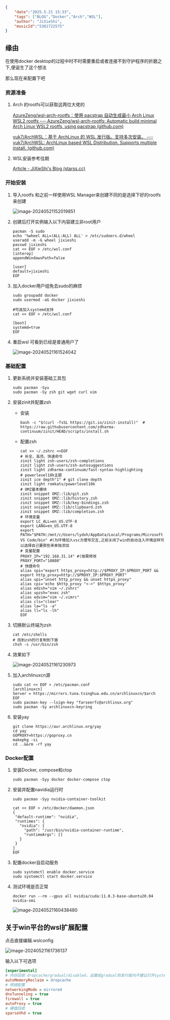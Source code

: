 ```json
{
    "date":"2025.5.21 15:33",
    "tags": ["BLOG","Docker","Arch","WSL"],
    "author": "JiXieShi",
    "musicId":"5381722575"
}
```

## 缘由

在使用docker desktop的过程中时不时需要重启或者连接不到守护程序的折磨之下,便诞生了这个想法

那么现在来配置下吧

### 资源准备

1. Arch 的rootfs可以获取这两位大佬的

   [AzureZeng/wsl-arch-rootfs：使用 pacstrap 自动生成最小 Arch Linux WSL2 rootfs --- AzureZeng/wsl-arch-rootfs: Automatic build minimal Arch Linux WSL2 rootfs, using pacstrap (github.com)](https://github.com/AzureZeng/wsl-arch-rootfs)

   [yuk7/ArchWSL：基于 ArchLinux 的 WSL 发行版。支持多次安装。 --- yuk7/ArchWSL: ArchLinux based WSL Distribution. Supports multiple install. (github.com)](https://github.com/yuk7/ArchWSL)

2. WSL安装参考往期

   [Article - JiXieShi's Blog (starss.cc)](https://www.starss.cc/article?key=7qZIm8)

### 开始安装

1. 导入rootfs 和之前一样使用WSL Manager来创建不同的是选择下好的rootfs来创建

   ![image-20240521152019851](https://s2.loli.net/2024/05/21/YK5wyqZtcBbDkS1.png)

2. 创建后打开实例输入以下内容建立非root用户

   ```shell
   pacman -S sudo
   echo '%wheel ALL=(ALL:ALL) ALL' > /etc/sudoers.d/wheel
   useradd -m -G wheel jixieshi
   passwd jixieshi
   cat << EOF > /etc/wsl.conf
   [interop]
   appendWindowsPath=false
   
   [user]
   default=jixieshi
   EOF
   ```

3. 加入docker用户组免去sudo的麻烦

   ```shell
   sudo groupadd docker
   sudo usermod -aG docker jixieshi
   
   #可选加入systemd支持
   cat << EOF > /etc/wsl.conf
   
   [boot]
   systemd=true
   EOF
   ```

4. 重启wsl 可看到已经是普通用户了

   ![image-20240521161524042](https://s2.loli.net/2024/05/21/QjSG2i7ODKH5R4b.png)     

### 基础配置

1. 更新系统并安装基础工具包

   ```shell
   sudo pacman -Syu
   sudo pacman -Sy zsh git wget curl vim
   ```

2. 安装zinit并配置zsh

   - 安装

      ```shell
      bash -c "$(curl -fsSL https://git.io/zinit-install)"  # https://raw.githubusercontent.com/zdharma-continuum/zinit/HEAD/scripts/install.sh
      ```

   - 配置zsh

      ```shell
      cat >> ~/.zshrc <<EOF
      # 补全、高亮、快速命令
      zinit light zsh-users/zsh-completions
      zinit light zsh-users/zsh-autosuggestions
      zinit light zdharma-continuum/fast-syntax-highlighting
      # powerlevel10k主题
      zinit ice depth"1" # git clone depth
      zinit light romkatv/powerlevel10k
      # OMZ基本模块
      zinit snippet OMZ::lib/git.zsh
      zinit snippet OMZ::lib/history.zsh
      zinit snippet OMZ::lib/key-bindings.zsh
      zinit snippet OMZ::lib/clipboard.zsh
      zinit snippet OMZ::lib/completion.zsh
      # 环境变量
      export LC_ALL=en_US.UTF-8  
      export LANG=en_US.UTF-8
      export PATH="$PATH:/mnt/c/Users/lydxh/AppData/Local/Programs/Microsoft VS Code/bin" #(为环境加入vsc方便写交互,之前关闭了win的自动注入环境这样可以选择自己要那些来单独添加
      # 变量配置
      PROXY_IP="192.168.31.14" #(按需修改
      PROXY_PORT="10808"
      # 快捷命令
      alias spi="export https_proxy=http://$PROXY_IP:$PROXY_PORT && export http_proxy=http://$PROXY_IP:$PROXY_PORT"
      alias upi="unset http_proxy && unset https_proxy"
      alias cpi='echo $http_proxy "<->" $https_proxy'
      alias edzsh="vim ~/.zshrc"
      alias upzsh="exec zsh"
      alias edvim="vim ~/.vimrc"
      alias cls="clear"
      alias la="ls -a"
      alias ll="ls -lh"
      EOF
      ```

3. 切换默认终端为zsh

   ```shell
   cat /etc/shells
   # 找到zsh的行复制到下面
   chsh -s /usr/bin/zsh
   ```

4. 效果如下

   ![image-20240521161230973](https://s2.loli.net/2024/05/21/UGnLQIBfhDsVzgp.png)

5. 加入archlinuxcn源

   ```shell
   sudo cat << EOF > /etc/pacman.conf
   [archlinuxcn]
   Server = https://mirrors.tuna.tsinghua.edu.cn/archlinuxcn/$arch
   EOF
   sudo pacman-key --lsign-key "farseerfc@archlinux.org"
   sudo pacman -Sy archlinuxcn-keyring
   ```

6. 安装yay

   ```shell
   git clone https://aur.archlinux.org/yay
   cd yay
   GOPROXY=https://goproxy.cn 
   makepkg -si
   cd ..&&rm -rf yay
   ```

### Docker配置

1. 安装Docker, compose和ctop

   ```shell
   sudo pacman -Syy docker docker-compose ctop
   ```

2. 安装并配置navidia运行时

   ```shell
   sudo pacman -Syy nvidia-container-toolkit
   
   cat << EOF > /etc/docker/daemon.json
   {
    "default-runtime": "nvidia",
    "runtimes": {
      "nvidia": {
        "path": "/usr/bin/nvidia-container-runtime",
        "runtimeArgs": []
      }
    }
   }
   EOF
   ```

3. 配置docker自启动服务

   ```shell
   sudo systemctl enable docker.service
   sudo systemctl start docker.service
   ```

4. 测试环境是否正常

   ```shell
   docker run --rm --gpus all nvidia/cuda:11.0.3-base-ubuntu20.04 nvidia-smi
   ```

   ![image-20240521160438480](https://s2.loli.net/2024/05/21/9i7udRmcW6oGMCJ.png)

## 关于win平台的wsl扩展配置

点击直接编辑.wslconfig

![image-20240521161736137](https://s2.loli.net/2024/05/21/SP1wcqxE8HYL4ae.png)

输入以下可选项

```ini
[experimental]
# 内存回收 dropcache/gradual/disabled，设置成gradual则发行版内不建议打开systemd功能
autoMemoryReclaim = dropcache 
# 网络配置
networkingMode = mirrored 
dnsTunneling = true
firewall = true
autoProxy = true
# 硬盘回收
sparseVhd = true
```

